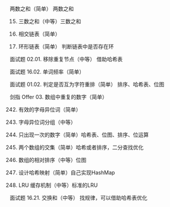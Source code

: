 两数之和（简单） 两数之和

15. 三数之和（中等）三数之和

160. 相交链表（简单）

141. 环形链表（简单） 判断链表中是否存在环

面试题 02.01. 移除重复节点（中等） 借助哈希表

面试题 16.02. 单词频率（简单）

面试题 01.02. 判定是否互为字符重排（简单） 排序、哈希表、位图

剑指 Offer 03. 数组中重复的数字（简单）

242. 有效的字母异位词（简单）

49. 字母异位词分组（中等）

136. 只出现一次的数字（简单）哈希表、位图、排序、位运算

349. 两个数组的交集（简单）哈希或者排序，二分查找优化

1122. 数组的相对排序（中等）位图

706. 设计哈希映射（简单）自己实现HashMap

146. LRU 缓存机制（中等）标准的LRU

面试题 16.21. 交换和（中等） 找规律，可以借助哈希表优化